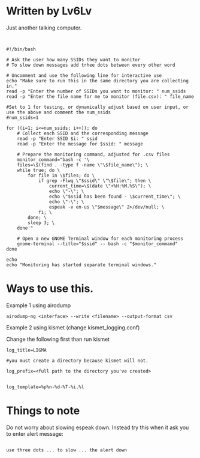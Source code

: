 # Written by Lv6Lv

Just another talking computer.

```


#!/bin/bash

# Ask the user how many SSIDs they want to monitor
# To slow down messages add trhee dots between every other word

# Uncomment and use the following line for interactive use
echo "Make sure to run this in the same directory you are collecting in."
read -p "Enter the number of SSIDs you want to monitor: " num_ssids
read -p "Enter the file name for me to monitor (file.csv): " file_name

#Set to 1 for testing, or dynamically adjust based on user input, or use the above and comment the num_ssids
#num_ssids=1 

for ((i=1; i<=num_ssids; i++)); do
    # Collect each SSID and the corresponding message
    read -p "Enter SSID $i: " ssid
    read -p "Enter the message for $ssid: " message

    # Prepare the monitoring command, adjusted for .csv files
    monitor_command="bash -c '\
    files=\$(find . -type f -name \"\$file_name\"); \
    while true; do \
        for file in \$files; do \
            if grep -Flwq \"$ssid\" \"\$file\"; then \
                current_time=\$(date \"+%H:%M.%S\"); \
                echo \"-\"; \
                echo \"$ssid has been found - \$current_time\"; \
                echo \"-\"; \
                espeak -v en-us \"$message\" 2>/dev/null; \
            fi; \
        done; \
        sleep 3; \
    done'"

    # Open a new GNOME Terminal window for each monitoring process
    gnome-terminal --title="$ssid" -- bash -c "$monitor_command"
done

echo
echo "Monitoring has started separate terminal windows."

```
# Ways to use this.

Example 1 using airodump
```
airodump-ng <interface> --write <filename> --output-format csv
```

Example 2 using kismet (change kismet_logging.conf)

Change the following first than run kismet
```
log_title=LIGMA

#you must create a directory because kismet will not.

log_prefix=<full path to the directory you've created>


log_template=%p%n-%d-%T-%i.%l
```
# Things to note
Do not worry about slowing espeak down.
Instead try this when it ask you to enter alert message:
```

use three dots ... to slow ... the alert down
```
